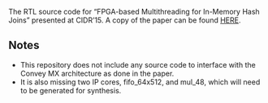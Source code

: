 The RTL source code for “FPGA-based Multithreading for In-Memory Hash Joins” presented at CIDR’15. A copy of the paper can be found [HERE](http://www.cidrdb.org/cidr2015/Papers/CIDR15_Paper12.pdf). 

## Notes
- This repository does not include any source code to interface with the Convey MX architecture as done in the paper. 
- It is also missing two IP cores, fifo_64x512, and mul_48, which will need to be generated for synthesis.
